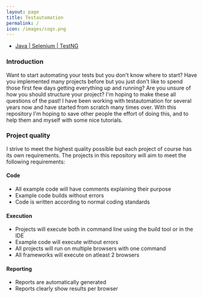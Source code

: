 ```yaml
---
layout: page
title: Testautomation
permalink: /
icon: /images/cogs.png
---
```


* [Java \| Selenium \| TestNG](frameworks/java-selenium-testng)

### Introduction
Want to start automating your tests but you don't know where to start? Have you implemented many projects before but you just don't like to spend those first few days getting everything up and running? Are you unsure of how you should structure your project? I'm hoping to make these all questions of the past! I have been working with testautomation for several years now and have started from scratch many times over. With this repository I'm hoping to save other people the effort of doing this, and to help them and myself with some nice tutorials.

### Project quality
I strive to meet the highest quality possible but each project of course has its own requirements. The projects in this repository will aim to meet the following requirements:

#### Code
* All example code will have comments explaining their purpose
* Example code builds without errors
* Code is written according to normal coding standards

#### Execution
* Projects will execute both in command line using the build tool or in the IDE
* Example code will execute without errors
* All projects will run on multiple browsers with one command
* All frameworks will execute on atleast 2 browsers

#### Reporting
* Reports are automatically generated
* Reports clearly show results per browser
